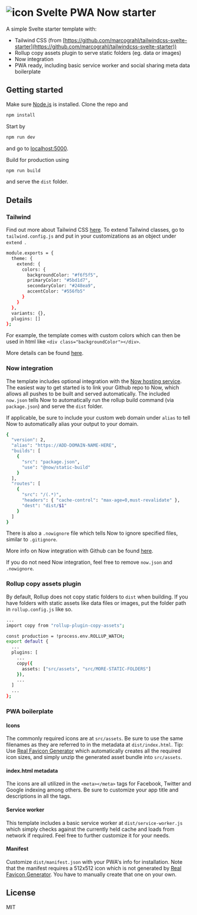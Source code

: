 ![icon](https://github.com/cerivitos/svelte-pwa-now/blob/master/src/assets/favicon-32x32.png)
Svelte PWA Now starter
=============
A simple Svelte starter template with:
* Tailwind CSS (from [https://github.com/marcograhl/tailwindcss-svelte-starter](https://github.com/marcograhl/tailwindcss-svelte-starter))
* Rollup copy assets plugin to serve static folders (eg. data or images)
* Now integration
* PWA ready, including basic service worker and social sharing meta data boilerplate

## Getting started
Make sure [Node.js](https://nodejs.org) is installed. Clone the repo and
```bash
npm install
```

Start by
```bash
npm run dev
```
and go to [localhost:5000](http://localhost:5000).

Build for production using
```bash
npm run build
```
and serve the `dist` folder.

## Details
### Tailwind
Find out more about Tailwind CSS [here](https://tailwindcss.com). To extend Tailwind classes, go to ```tailwind.config.js``` and put in your customizations as an object under ```extend ```.

```bash
module.exports = {
  theme: {
    extend: {
      colors: {
        backgroundColor: "#f6f5f5",
        primaryColor: "#5bd1d7",
        secondaryColor: "#248ea9",
        accentColor: "#556fb5"
      }
    }
  },
  variants: {},
  plugins: []
};
```
For example, the template comes with custom colors which can then be used in html like ```<div class="backgroundColor"></div>```.

More details can be found [here](https://tailwindcss.com/docs/configuration).

### Now integration
The template includes optional integration with the [Now hosting service](https://zeit.co/now). The easiest way to get started is to link your Github repo to Now, which allows all pushes to be built and served automatically. The included ```now.json``` tells Now to automatically run the rollup build command (via ```package.json```) and serve the ```dist``` folder. 

If applicable, be sure to include your custom web domain under ```alias``` to tell Now to automatically alias your output to your domain.

```bash
{
  "version": 2,
  "alias": "https://ADD-DOMAIN-NAME-HERE",
  "builds": [
    {
      "src": "package.json",
      "use": "@now/static-build"
    }
  ],
  "routes": [
    {
      "src": "/(.*)",
      "headers": { "cache-control": "max-age=0,must-revalidate" },
      "dest": "dist/$1"
    }
  ]
}
```

There is also a ```.nowignore``` file which tells Now to ignore specified files, similar to ```.gitignore```.

More info on Now integration with Github can be found [here](https://zeit.co/docs/v2/integrations/now-for-github#staging-aliases-for-each-pull-request).

If you do not need Now integration, feel free to remove ```now.json``` and ```.nowignore```.

### Rollup copy assets plugin
By default, Rollup does not copy static folders to ```dist``` when building. If you have folders with static assets like data files or images, put the folder path in ```rollup.config.js``` like so.

```bash
...
import copy from "rollup-plugin-copy-assets";

const production = !process.env.ROLLUP_WATCH;
export default {
  ...
  plugins: [
    ...
    copy({
      assets: ["src/assets", "src/MORE-STATIC-FOLDERS"]
    }),
    ...
  ]
  ...
};
```

### PWA boilerplate
#### Icons
The commonly required icons are at ```src/assets```. Be sure to use the same filenames as they are referred to in the metadata at ```dist/index.html```. Tip: Use [Real Favicon Generator](https://realfavicongenerator.net/) which automatically creates all the required icon sizes, and simply unzip the generated asset bundle into ```src/assets```.

#### index.html metadata
The icons are all utilized in the ```<meta></meta>``` tags for Facebook, Twitter and Google indexing among others. Be sure to customize your app title and descriptions in all the tags.

#### Service worker
This template includes a basic service worker at ```dist/service-worker.js``` which simply checks against the currently held cache and loads from network if required. Feel free to further customize it for your needs.

#### Manifest
Customize ```dist/manifest.json``` with your PWA's info for installation. Note that the manifest requires a 512x512 icon which is not generated by [Real Favicon Generator](https://realfavicongenerator.net/). You have to manually create that one on your own.

## License
MIT

